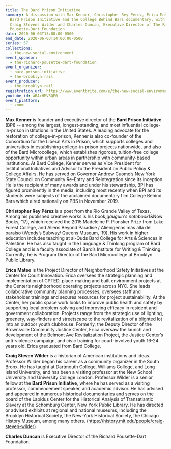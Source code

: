 ```yaml
---
title: The Bard Prison Initiative
summary: A discussion with Max Kenner, Christopher Rey Pérez, Erica Mateo on the
  Bard Prison Initiative and the College Behind Bars documentary, with historian
  Craig Stevens Wilder and Charles Duncan, Executive Director of The Richard
  Pousette-Dart Foundation.
date: 2020-06-03T13:00:00-0500
end_date: 2020-06-03T14:00:00-0500
series: 57
collections:
  - the-new-social-environment
event_sponsor:
  - the-richard-pousette-dart-foundation
event_organizer:
  - bard-prison-initiative
  - the-brooklyn-rail
event_producer:
  - the-brooklyn-rail
registration_url: https://www.eventbrite.com/e/the-new-social-environment-57-bard-prison-initiative-tickets-106787851338
youtube_id: aBAcHMV8QE0
event_platform:
  - zoom
---
```

**Max Kenner** is founder and executive director of the **Bard Prison Initiative** (BPI) -- among the largest, longest-standing, and most influential college-in-prison institutions in the United States. A leading advocate for the restoration of college-in-prison, Kenner is also co-founder of the Consortium for the Liberal Arts in Prison, which supports colleges and universities in establishing college-in-prison projects nationwide, and also of the Bard Microcollege, which establishes rigorous, tuition-free college opportunity within urban areas in partnership with community-based institutions. At Bard College, Kenner serves as Vice President for Institutional Initiatives and Advisor to the President on Public Policy & College Affairs. He has served on Governor Andrew Cuomo’s New York State Council on Community Re-Entry and Reintegration since its inception. He is the recipient of many awards and under his stewardship, BPI has figured prominently in the media, including most recently when BPI and its students were subjects of the acclaimed documentary film College Behind Bars which aired nationally on PBS in November 2019.

**Christopher Rey Pérez** is a poet from the Rio Grande Valley of Texas. Among his published creative works is his book,*gauguin's notebook*(&Now Books, ‘17), which received the 2015 Madeleine P. Plonsker Prize from Lake Forest College, and Aliens Beyond Paradise / Alienígenas más allá del paraíso (Wendy’s Subway/ Queens Museum, ‘19). His work in higher education includes teaching at al-Quds Bard College for Arts & Sciences in Palestine. He has also taught in the Language & Thinking program of Bard College and is a faculty associate of Bard’s Institute for Writing & Thinking. Currently, he is Program Director of the Bard Microcollege at Brooklyn Public Library.

**Erica Mateo** is the Project Director of Neighborhood Safety Initiatives at the Center for Court Innovation. Erica oversees the strategic planning and implementation of CPTED, place-making and built environment projects at the Center’s neighborhood operating projects across NYC. She leads collaborative community planning processes, oversees staff and stakeholder trainings and secures resources for project sustainability. At the Center, her public space work looks to improve public health and safety by supporting local problem-solving and improving efficacy in resident and government collaboration. Projects range from the strategic use of lighting, greenery, way-finders and streetscape to the revitalization of a blighted lot into an outdoor youth clubhouse. Formerly, the Deputy Director of the Brownsville Community Justice Center, Erica oversaw the launch and development of the Belmont Ave Revitalization Project, the Justice Center’s anti-violence campaign, and civic training for court-involved youth 16-24 years old. Erica graduated from Bard College.

**Craig Steven Wilder** is a historian of American institutions and ideas. Professor Wilder began his career as a community organizer in the South Bronx. He has taught at Dartmouth College, Williams College, and Long Island University, and has been a visiting professor at the New School University and University College London. Professor Wilder is a senior fellow at the **Bard Prison Initiative**, where he has served as a visiting professor, commencement speaker, and academic advisor. He has advised and appeared in numerous historical documentaries and serves on the board of the Lapidus Center for the Historical Analysis of Transatlantic Slavery at the Schomburg Center, New York Public Library. He has directed or advised exhibits at regional and national museums, including the Brooklyn Historical Society, the New-York Historical Society, the Chicago History Museum, among many others. ([https://history.mit.edu/people/craig-steven-wilder)](https://history.mit.edu/people/craig-steven-wilder)

**Charles Duncan** is Executive Director of the Richard Pousette-Dart Foundation.
